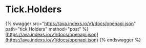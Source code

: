 # Tick.Holders

{% swagger src="https://ava.indexs.io/v1/docs/openapi.json" path="tick.Holders" method="post" %}
[https://ava.indexs.io/v1/docs/openapi.json](https://ava.indexs.io/v1/docs/openapi.json)
{% endswagger %}
